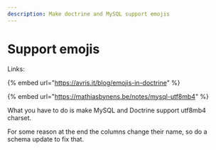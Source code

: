 ```yaml
---
description: Make doctrine and MySQL support emojis
---
```


# Support emojis

Links:

{% embed url="https://avris.it/blog/emojis-in-doctrine" %}

{% embed url="https://mathiasbynens.be/notes/mysql-utf8mb4" %}

What you have to do is make MySQL and Doctrine support utf8mb4 charset.

For some reason at the end the columns change their name, so do a schema update to fix that.

